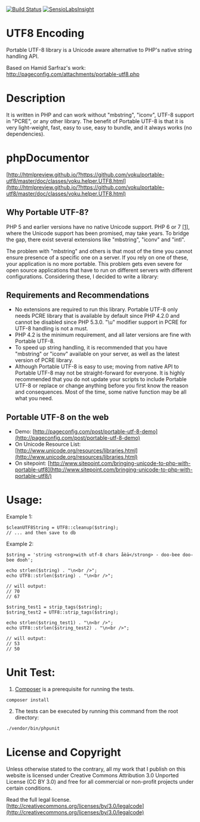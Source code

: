 [![Build Status](https://travis-ci.org/voku/portable-utf8.svg?branch=master)](https://travis-ci.org/voku/portable-utf8)
[![SensioLabsInsight](https://insight.sensiolabs.com/projects/be5bf087-366c-463e-ac9f-c184db6347ba/mini.png)](https://insight.sensiolabs.com/projects/be5bf087-366c-463e-ac9f-c184db6347ba)

UTF8 Encoding
=============

Portable UTF-8 library is a Unicode aware alternative to PHP's native string handling API.

Based on Hamid Sarfraz's work: http://pageconfig.com/attachments/portable-utf8.php

Description
===========

It is written in PHP and can work without "mbstring", "iconv", UTF-8 support in "PCRE", or any other library. The benefit of Portable UTF-8 is that it is very light-weight, fast, easy to use, easy to bundle, and it always works (no dependencies).

phpDocumentor
=============

[http://htmlpreview.github.io/?https://github.com/voku/portable-utf8/master/doc/classes/voku.helper.UTF8.html](http://htmlpreview.github.io/?https://github.com/voku/portable-utf8/master/doc/classes/voku.helper.UTF8.html)


##  Why Portable UTF-8?[]()
PHP 5 and earlier versions have no native Unicode support. PHP 6 or 7 [[1]](http://schlueters.de/blog/archives/128-Future-of-PHP-6.html), where the Unicode support has been promised, may take years. To bridge the gap, there exist several extensions like "mbstring", "iconv" and "intl".

The problem with "mbstring" and others is that most of the time you cannot ensure presence of a specific one on a server. If you rely on one of these, your application is no more portable. This problem gets even severe for open source applications that have to run on different servers with different configurations. Considering these, I decided to write a library:

## Requirements and Recommendations

*   No extensions are required to run this library. Portable UTF-8 only needs PCRE library that is available by default since PHP 4.2.0 and cannot be disabled since PHP 5.3.0. "\u" modifier support in PCRE for UTF-8 handling is not a must.
*   PHP 4.2 is the minimum requirement, and all later versions are fine with Portable UTF-8.
*   To speed up string handling, it is recommended that you have "mbstring" or "iconv" available on your server, as well as the latest version of PCRE library.
*   Although Portable UTF-8 is easy to use; moving from native API to Portable UTF-8 may not be straight-forward for everyone. It is highly recommended that you do not update your scripts to include Portable UTF-8 or replace or change anything before you first know the reason and consequences. Most of the time, some native function may be all what you need.

##  Portable UTF-8 on the web[]()

*   Demo: [http://pageconfig.com/post/portable-utf-8-demo](http://pageconfig.com/post/portable-utf-8-demo)
*   On Unicode Resource List: [http://www.unicode.org/resources/libraries.html](http://www.unicode.org/resources/libraries.html)
*   On sitepoint: [http://www.sitepoint.com/bringing-unicode-to-php-with-portable-utf8](http://www.sitepoint.com/bringing-unicode-to-php-with-portable-utf8/)

Usage:
======

Example 1:

    $cleanUTF8String = UTF8::cleanup($string);
    // ... and then save to db

Example 2:

    $string = 'string <strong>with utf-8 chars åèä</strong> - doo-bee doo-bee dooh';

    echo strlen($string) . "\n<br />";
    echo UTF8::strlen($string) . "\n<br />";

    // will output:
    // 70
    // 67

    $string_test1 = strip_tags($string);
    $string_test2 = UTF8::strip_tags($string);

    echo strlen($string_test1) . "\n<br />";
    echo UTF8::strlen($string_test2) . "\n<br />";

    // will output:
    // 53
    // 50

Unit Test:
==========

1) [Composer](https://getcomposer.org) is a prerequisite for running the tests.

```
composer install
```

2) The tests can be executed by running this command from the root directory:

```bash
./vendor/bin/phpunit
```

License and Copyright
=====================

Unless otherwise stated to the contrary, all my work that I publish on this website is licensed under Creative Commons Attribution 3.0 Unported License (CC BY 3.0) and free for all commercial or non-profit projects under certain conditions.

Read the full legal license. [http://creativecommons.org/licenses/by/3.0/legalcode](http://creativecommons.org/licenses/by/3.0/legalcode)
